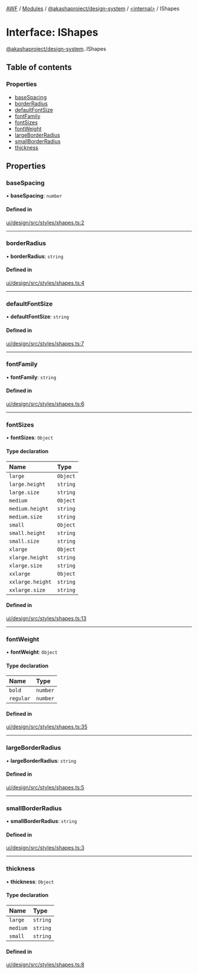[AWF](../README.md) / [Modules](../modules.md) / [@akashaproject/design-system](../modules/akashaproject_design_system.md) / [<internal\>](../modules/akashaproject_design_system._internal_.md) / IShapes

# Interface: IShapes

[@akashaproject/design-system](../modules/akashaproject_design_system.md).[<internal>](../modules/akashaproject_design_system._internal_.md).IShapes

## Table of contents

### Properties

- [baseSpacing](akashaproject_design_system._internal_.IShapes.md#basespacing)
- [borderRadius](akashaproject_design_system._internal_.IShapes.md#borderradius)
- [defaultFontSize](akashaproject_design_system._internal_.IShapes.md#defaultfontsize)
- [fontFamily](akashaproject_design_system._internal_.IShapes.md#fontfamily)
- [fontSizes](akashaproject_design_system._internal_.IShapes.md#fontsizes)
- [fontWeight](akashaproject_design_system._internal_.IShapes.md#fontweight)
- [largeBorderRadius](akashaproject_design_system._internal_.IShapes.md#largeborderradius)
- [smallBorderRadius](akashaproject_design_system._internal_.IShapes.md#smallborderradius)
- [thickness](akashaproject_design_system._internal_.IShapes.md#thickness)

## Properties

### baseSpacing

• **baseSpacing**: `number`

#### Defined in

[ui/design/src/styles/shapes.ts:2](https://github.com/AKASHAorg/akasha-world-framework/blob/d81a7246/ui/design/src/styles/shapes.ts#L2)

___

### borderRadius

• **borderRadius**: `string`

#### Defined in

[ui/design/src/styles/shapes.ts:4](https://github.com/AKASHAorg/akasha-world-framework/blob/d81a7246/ui/design/src/styles/shapes.ts#L4)

___

### defaultFontSize

• **defaultFontSize**: `string`

#### Defined in

[ui/design/src/styles/shapes.ts:7](https://github.com/AKASHAorg/akasha-world-framework/blob/d81a7246/ui/design/src/styles/shapes.ts#L7)

___

### fontFamily

• **fontFamily**: `string`

#### Defined in

[ui/design/src/styles/shapes.ts:6](https://github.com/AKASHAorg/akasha-world-framework/blob/d81a7246/ui/design/src/styles/shapes.ts#L6)

___

### fontSizes

• **fontSizes**: `Object`

#### Type declaration

| Name | Type |
| :------ | :------ |
| `large` | `Object` |
| `large.height` | `string` |
| `large.size` | `string` |
| `medium` | `Object` |
| `medium.height` | `string` |
| `medium.size` | `string` |
| `small` | `Object` |
| `small.height` | `string` |
| `small.size` | `string` |
| `xlarge` | `Object` |
| `xlarge.height` | `string` |
| `xlarge.size` | `string` |
| `xxlarge` | `Object` |
| `xxlarge.height` | `string` |
| `xxlarge.size` | `string` |

#### Defined in

[ui/design/src/styles/shapes.ts:13](https://github.com/AKASHAorg/akasha-world-framework/blob/d81a7246/ui/design/src/styles/shapes.ts#L13)

___

### fontWeight

• **fontWeight**: `Object`

#### Type declaration

| Name | Type |
| :------ | :------ |
| `bold` | `number` |
| `regular` | `number` |

#### Defined in

[ui/design/src/styles/shapes.ts:35](https://github.com/AKASHAorg/akasha-world-framework/blob/d81a7246/ui/design/src/styles/shapes.ts#L35)

___

### largeBorderRadius

• **largeBorderRadius**: `string`

#### Defined in

[ui/design/src/styles/shapes.ts:5](https://github.com/AKASHAorg/akasha-world-framework/blob/d81a7246/ui/design/src/styles/shapes.ts#L5)

___

### smallBorderRadius

• **smallBorderRadius**: `string`

#### Defined in

[ui/design/src/styles/shapes.ts:3](https://github.com/AKASHAorg/akasha-world-framework/blob/d81a7246/ui/design/src/styles/shapes.ts#L3)

___

### thickness

• **thickness**: `Object`

#### Type declaration

| Name | Type |
| :------ | :------ |
| `large` | `string` |
| `medium` | `string` |
| `small` | `string` |

#### Defined in

[ui/design/src/styles/shapes.ts:8](https://github.com/AKASHAorg/akasha-world-framework/blob/d81a7246/ui/design/src/styles/shapes.ts#L8)
